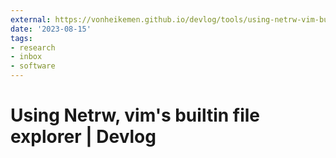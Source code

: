 ```yaml
---
external: https://vonheikemen.github.io/devlog/tools/using-netrw-vim-builtin-file-explorer/
date: '2023-08-15'
tags:
- research
- inbox
- software
---
```


# Using Netrw, vim's builtin file explorer | Devlog
